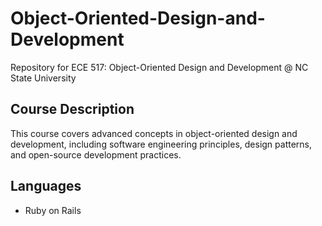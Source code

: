 # Object-Oriented-Design-and-Development
Repository for ECE 517: Object-Oriented Design and Development @ NC State University

## Course Description
This course covers advanced concepts in object-oriented design and development, including software engineering principles, design patterns, and open-source development practices.

## Languages
- Ruby on Rails
